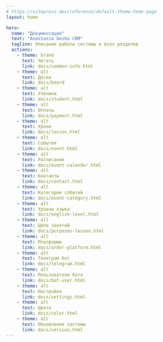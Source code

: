 ```yaml
---
# https://vitepress.dev/reference/default-theme-home-page
layout: home

hero:
  name: "Документация"
  text: "Anastasia Geiko CRM"
  tagline: Описание работы системы и всех разделов
  actions:
    - theme: brand
      text: Читать
      link: docs/common-info.html
    - theme: alt
      text: Доски
      link: docs/board
    - theme: alt
      text: Ученики
      link: docs/student.html
    - theme: alt
      text: Оплаты
      link: docs/payment.html
    - theme: alt
      text: Уроки
      link: docs/lesson.html
    - theme: alt
      text: События
      link: docs/event.html
    - theme: alt
      text: Расписание
      link: docs/event-calendar.html
    - theme: alt
      text: Контакты
      link: docs/contact.html
    - theme: alt
      text: Категории событий
      link: docs/event-category.html
    - theme: alt
      text: Уровни языка
      link: docs/english-level.html
    - theme: alt
      text: Цели занятий
      link: docs/purposes-lesson.html
    - theme: alt
      text: Платформы
      link: docs/order-platform.html
    - theme: alt
      text: Телеграм бот
      link: docs/telegram.html
    - theme: alt
      text: Пользователи бота
      link: docs/bot-user.html
    - theme: alt
      text: Настройки
      link: docs/settings.html
    - theme: alt
      text: Цвета
      link: docs/color.html
    - theme: alt
      text: Обновления системы
      link: docs/version.html
---
```

